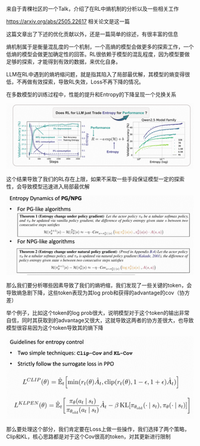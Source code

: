 
来自于青稞社区的一个Talk，介绍了在RL中熵机制的分析以及一些相关工作

https://arxiv.org/abs/2505.22617 相关论文是这一篇

这篇文章出了下述的优化贡献以外，还是一篇简单的综述，有很丰富的信息

熵机制属于是衡量混乱度的一个机制，一个高熵的模型会做更多的探索工作，一个低熵的模型会做更加确定性的回答。RL很依赖于模型的混乱程度，因为模型要做足够的探索，才能得到有效的数据，来优化自身。

LLM在RL中遇到的熵坍缩问题，就是指其陷入了局部最优解，其模型的熵变得很低，不再做有效探索，导致RL失效，Loss不再下降的情况。

在多数模型的训练过程中，性能的提升和Entropy的下降呈现一个兑换关系

![](Pasted%20image%2020251014143547.png)

这个结果导致了我们的RL存在上限，如果不采取一些手段保证模型一定的探索性，会导致模型迅速进入局部最优解

![](Pasted%20image%2020251014144053.png)

那么我们要分析哪些因素导致了我们的熵坍缩，我们发现了一些关键的token，会导致熵急剧下降，这些token表现为其log prob和获得的advantage的cov（协方差）

举个例子，比如这个token的log prob很大，说明模型对于这个token的输出非常自信，同时其获取到的advantage又很大，这就导致这两者的协方差很大，也导致模型很容易因为这个token导致其的熵下降

![](Pasted%20image%2020251014144903.png)

那么要处理这个部分，我们肯定要在Loss上做一些操作，我们选择了两个策略，Clip和KL，核心思路都是对于这个Cov很高的token，对其更新进行限制

